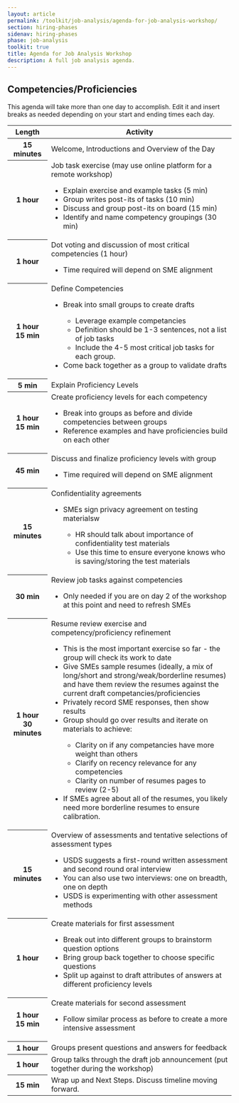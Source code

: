 ```yaml
---
layout: article
permalink: /toolkit/job-analysis/agenda-for-job-analysis-workshop/
section: hiring-phases
sidenav: hiring-phases
phase: job-analysis
toolkit: true
title: Agenda for Job Analysis Workshop
description: A full job analysis agenda.
---
```


## Competencies/Proficiencies

This agenda will take more than one day to accomplish. Edit it and insert breaks as needed depending on your start and ending times each day.

<table class="usa-table usa-table--borderless chp-agenda">
  <thead>
    <tr>
      <th scope="col">Length</th>
      <th scope="col">Activity</th>
    </tr>
  </thead>
  <tbody>
    <tr>
      <th scope="row">15 minutes</th>
      <td>Welcome, Introductions and Overview of the Day</td>
    </tr>
    <tr>
      <th scope="row">1 hour</th>
      <td>
        Job task exercise (may use online platform for a remote workshop)
        <ul>
          <li>Explain exercise and example tasks (5 min)</li>
          <li>Group writes post-its of tasks (10 min)</li>
          <li>Discuss and group post-its on board (15 min)</li>
          <li>Identify and name competency groupings (30 min)</li>
        </ul>
      </td>
    </tr>
    <tr>
      <th scope="row">1 hour</th>
      <td>
        Dot voting and discussion of most critical competencies (1 hour)
        <ul>
          <li>Time required will depend on SME alignment</li>
        </ul>
      </td>
    </tr>
    <tr>
      <th scope="row">1 hour 15 min</th>
      <td>
        Define Competencies
        <ul>
          <li>Break into small groups to create drafts</li>
            <ul>
              <li>Leverage example competancies</li>
              <li>Definition should be 1-3 sentences, not a list of job tasks</li>
              <li>Include the 4-5 most critical job tasks for each group.</li>
            </ul>
          <li>Come back together as a group to validate drafts</li>
        </ul>
      </td>
    </tr>
    <tr>
      <th scope="row">5 min</th>
      <td>
        Explain Proficiency Levels
      </td>
    </tr>
    <tr>
      <th scope="row">1 hour 15 min</th>
      <td>
        Create proficiency levels for each competency
        <ul>
          <li>Break into groups as before and divide competencies between groups</li>
          <li>Reference examples and have proficiencies build on each other</li>
        </ul>
      </td>
    </tr>
    <tr>
      <th scope="row">45 min</th>
      <td>
        Discuss and finalize proficiency levels with group
        <ul>
          <li>Time required will depend on SME alignment</li>
        </ul>
      </td>
    </tr>
    <tr>
      <th scope="row">15 minutes</th>
      <td>
        Confidentiality agreements
        <ul>
          <li>SMEs sign privacy agreement on testing materialsw</li>
            <ul>
              <li>HR should talk about importance of confidentiality test materials</li>
              <li>Use this time to ensure everyone knows who is saving/storing the test materials</li>
            </ul>
        </ul>
      </td>
    </tr>
    <tr>
      <th scope="row">30 min</th>
      <td>
        Review job tasks against competencies
          <ul>
            <li>Only needed if you are on day 2 of the workshop at this point and need to refresh SMEs</li>
          </ul>
      </td>
    </tr>
    <tr>
      <th scope="row">1 hour 30 minutes</th>
      <td>
        Resume review exercise and competency/proficiency refinement
        <ul>
          <li>This is the most important exercise so far - the group will check its work to date</li>
          <li>Give SMEs sample resumes (ideally, a mix of long/short and strong/weak/borderline resumes) and have them review the resumes against the current draft competancies/proficiencies</li>
          <li>Privately record SME responses, then show results</li>
          <li>Group should go over results and iterate on materials to achieve:</li>
          <ul>
            <li>Clarity on if any competancies have more weight than others</li>
            <li>Clarify on recency relevance for any competencies</li>
            <li>Clarity on number of resumes pages to review (2-5)</li>
          </ul>
          <li>If SMEs agree about all of the resumes, you likely need more borderline resumes to ensure calibration.</li>
        </ul>
      </td>
    </tr>
    <tr>
      <th scope="row">15 minutes</th>
      <td>
        Overview of assessments and tentative selections of assessment types
        <ul>
          <li>USDS suggests a first-round written assessment and second round oral interview</li>
          <li>You can also use two interviews: one on breadth, one on depth</li>
          <li>USDS is experimenting with other assessment methods</li>
        </ul>
      </td>
    </tr>
    <tr>
      <th scope="row">1 hour</th>
      <td>
        Create materials for first assessment
        <ul>
          <li>Break out into different groups to brainstorm question options</li>
          <li>Bring group back together to choose specific questions</li>
          <li>Split up against to draft attributes of answers at different proficiency levels</li>
        </ul>
      </td>
    </tr>
    <tr>
      <th scope="row">1 hour 15 min</th>
      <td>
        Create materials for second assessment
        <ul>
          <li>Follow similar process as before to create a more intensive assessment</li>
        </ul>
      </td>
    </tr>
    <tr>
      <th scope="row">1 hour</th>
      <td>
        Groups present questions and answers for feedback
      </td>
    </tr>
    <tr>
      <th scope="row">1 hour</th>
      <td>
        Group talks through the draft job announcement (put together during the workshop)
      </td>
    </tr>
    <tr>
      <th scope="row">15 min</th>
      <td>
        Wrap up and Next Steps. Discuss timeline moving forward.
      </td>
    </tr>
  </tbody>
</table>
